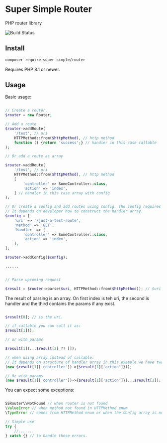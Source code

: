 # Super Simple Router
PHP router library


![Build Status](https://github.com/alextodorov/super-simple-router/actions/workflows/phpunit.yml/badge.svg?branch=main)

Install
-------

```sh
composer require super-simple/router
```

Requires PHP 8.1 or newer.

Usage
-----

Basic usage:

```php

// Create a router.
$router = new Router;

// Add a route
$router->addRoute(
    '/test', // uri
    HTTPMethod::from($httpMethod), // http method
    function () {return 'success';} // handler in this case callable
);

// Or add a route as array

$router->addRoute(
    '/test', // uri
    HTTPMethod::from($httpMethod), // http method
    [
        'controller' => SomeController::class,
        'action' => 'index',
    ] // handler in this case array with config
);

// Or create a config and add routes using config. The config requires keys: uri,method,handler
// It depends on developer how to construct the handler array.
$config = [
    'uri' => '/just-a-test-route',
    'method' => 'GET',
    'handler' => [
        'controller' => SomeController::class,
        'action' => 'index',
    ],
];

$router->addConfig($config);

......


// Parse upcoming request

$result = $router->parse($uri, HTTPMethod::from($httpMethod)); // $uri and $httpMethod must come from Request.

```

The result of parsing is an array.
On first index is teh uri, the second is handler and the third contains the params if any exist.

```php

$result[0]; // is the uri.

// if callable you can call it as:
$result[1]();

// or with params

$result[1](...$result[2] ?? []);

// when using array instead of callable:
// It depends on structure of handler array in this example we have two keys the controller and the action.
(new $result[1]['controller'])->{$result[1]['action']}();

// Or with params
(new $result[1]['controller'])->{$result[1]['action']}(...$result[2]);

```

You can expect some exceptions:

```php

SSRouter\\NotFound // when router is not found
\ValueError // when method not found in HTTPMethod enum
\TypeError // comes from HTTPMethod enum or when the config array is not build correctly.

// Simple use 
try {
    //.......   
} catch {} // to handle these errors.

```